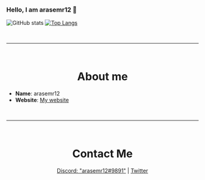 ### Hello, I am arasemr12 👋

![GitHub stats](https://github-readme-stats.vercel.app/api?username=Arasemr12&show_icons=true&theme=radical&hide=contribs)
[![Top Langs](https://github-readme-stats.vercel.app/api/top-langs/?username=Arasemr12&layout=compact)](https://github.com/Arasemr12/)

<br>
<hr>
<br>

<h1 align="center">About me</h1>

- __**Name**__: arasemr12
- **Website**: [My website](https://arasemr12.tk/)

<br>
<hr>
<br>

<h1 align="center">Contact Me</h1>

<p align="center">
  <a href="https://discord.com/users/441221465019514881" target="_blank">Discord: "arasemr12#9891"</a>
  |
  <a href="https://twitter.com/arasemr1234" target="_blank">Twitter</a>
</p>
